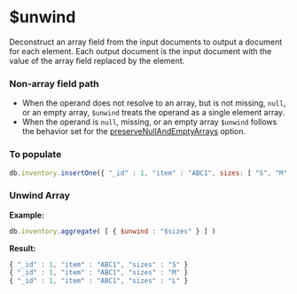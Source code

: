# $unwind

Deconstruct an array field from the input documents to output a document for each element. Each output document is the input document with the value of the array field replaced by the element.

### Non-array field path

- When the operand does not resolve to an array, but is not missing, `null`, or an empty array, `$unwind` treats the operand as a single element array.
- When the operand is `null`, missing, or an empty array `$unwind` follows the behavior set for the [preserveNullAndEmptyArrays](https://www.mongodb.com/docs/manual/reference/operator/aggregation/unwind/#std-label-unwind-preserveNullAndEmptyArrays) option.

### To populate

```jsx
db.inventory.insertOne({ "_id" : 1, "item" : "ABC1", sizes: [ "S", "M", "L"] })
```

### Unwind Array

**Example:**

```jsx
db.inventory.aggregate( [ { $unwind : "$sizes" } ] )
```

**Result:**

```jsx
{ "_id" : 1, "item" : "ABC1", "sizes" : "S" }
{ "_id" : 1, "item" : "ABC1", "sizes" : "M" }
{ "_id" : 1, "item" : "ABC1", "sizes" : "L" }
```